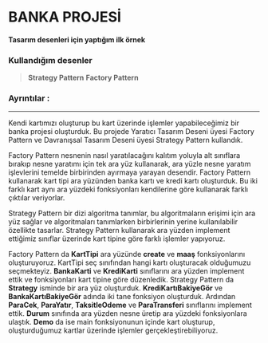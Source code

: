 # BANKA PROJESİ
#### Tasarım desenleri için yaptığım ilk örnek 
### Kullandığım desenler 
> **Strategy Pattern**
> **Factory Pattern**

 ### Ayrıntılar :
---

Kendi kartımızı oluşturup bu kart üzerinde işlemler yapabileceğimiz bir banka projesi oluşturduk. Bu projede Yaratıcı Tasarım Deseni üyesi Factory Pattern ve Davranışsal Tasarım Deseni üyesi Strategy Pattern kullandık. 

Factory Pattern nesnenin nasıl yaratılacağını kalıtım yoluyla alt sınıflara bırakıp nesne yaratımı için tek ara yüz kullanarak, ara yüzle nesne yaratım işlevlerini temelde birbirinden ayırmaya yarayan desendir. Factory Pattern kullanarak kart tipi ara yüzünden banka kartı ve kredi kartı oluşturduk. Bu iki farklı kart aynı ara yüzdeki fonksiyonları kendilerine göre kullanarak farklı çıktılar veriyorlar.
 
Strategy Pattern bir dizi algoritma tanımlar, bu algoritmaların erişimi için ara yüz sağlar ve algoritmaları tanımlarken birbirlerinin yerine kullanılabilir özellikte tasarlar. Strategy Pattern kullanarak ara yüzden implement ettiğimiz sınıflar üzerinde kart tipine göre farklı işlemler yapıyoruz.

Factory Pattern da **KartTipi** ara yüzünde **create** ve **maaş** fonksiyonlarını oluşturuyoruz. KartTipi seç sınıfından hangi kartı oluşturacak olduğumuzu seçmekteyiz. **BankaKarti** ve **KrediKarti** sınıflarını ara yüzden implement ettik ve fonksiyonları kart tipine göre düzenledik.  Strategy Pattern da **Strategy** isminde bir ara yüz oluşturduk. **KrediKartıBakiyeGör** ve **BankaKartıBakiyeGör** adında iki tane fonksiyon oluşturduk. Ardından **ParaCek**, **ParaYatır**, **TaksitleOdeme** ve **ParaTransferi** sınıflarını implement ettik. **Durum** sınıfında ara yüzden nesne üretip ara yüzdeki fonksiyonlara ulaştık. **Demo** da ise main fonksiyonunun içinde kart oluşturup, oluşturduğumuz kartlar üzerinde işlemler gerçekleştirebiliyoruz.
